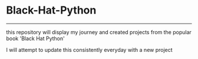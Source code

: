 # Black-Hat-Python
---
this repository will display my journey and created projects from the popular book 'Black Hat Python'

I will attempt to update this consistently everyday with a new project
